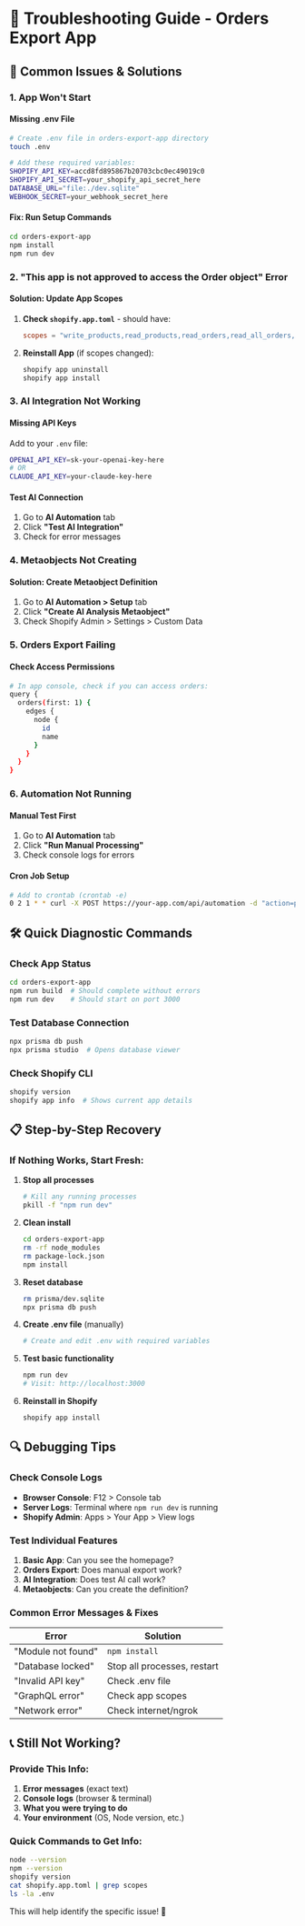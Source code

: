 # 🔧 Troubleshooting Guide - Orders Export App

## 🚨 Common Issues & Solutions

### 1. **App Won't Start**

#### Missing .env File
```bash
# Create .env file in orders-export-app directory
touch .env

# Add these required variables:
SHOPIFY_API_KEY=accd8fd895867b20703cbc0ec49019c0
SHOPIFY_API_SECRET=your_shopify_api_secret_here
DATABASE_URL="file:./dev.sqlite"
WEBHOOK_SECRET=your_webhook_secret_here
```

#### Fix: Run Setup Commands
```bash
cd orders-export-app
npm install
npm run dev
```

### 2. **"This app is not approved to access the Order object" Error**

#### Solution: Update App Scopes
1. **Check `shopify.app.toml`** - should have:
   ```toml
   scopes = "write_products,read_products,read_orders,read_all_orders,read_customers,write_metaobjects,read_metaobjects"
   ```

2. **Reinstall App** (if scopes changed):
   ```bash
   shopify app uninstall
   shopify app install
   ```

### 3. **AI Integration Not Working**

#### Missing API Keys
Add to your `.env` file:
```bash
OPENAI_API_KEY=sk-your-openai-key-here
# OR
CLAUDE_API_KEY=your-claude-key-here
```

#### Test AI Connection
1. Go to **AI Automation** tab
2. Click **"Test AI Integration"**
3. Check for error messages

### 4. **Metaobjects Not Creating**

#### Solution: Create Metaobject Definition
1. Go to **AI Automation > Setup** tab
2. Click **"Create AI Analysis Metaobject"**
3. Check Shopify Admin > Settings > Custom Data

### 5. **Orders Export Failing**

#### Check Access Permissions
```bash
# In app console, check if you can access orders:
query {
  orders(first: 1) {
    edges {
      node {
        id
        name
      }
    }
  }
}
```

### 6. **Automation Not Running**

#### Manual Test First
1. Go to **AI Automation** tab
2. Click **"Run Manual Processing"**
3. Check console logs for errors

#### Cron Job Setup
```bash
# Add to crontab (crontab -e)
0 2 1 * * curl -X POST https://your-app.com/api/automation -d "action=processOrders" -H "Authorization: Bearer YOUR_WEBHOOK_SECRET"
```

## 🛠 Quick Diagnostic Commands

### Check App Status
```bash
cd orders-export-app
npm run build  # Should complete without errors
npm run dev    # Should start on port 3000
```

### Test Database Connection
```bash
npx prisma db push
npx prisma studio  # Opens database viewer
```

### Check Shopify CLI
```bash
shopify version
shopify app info  # Shows current app details
```

## 📋 Step-by-Step Recovery

### If Nothing Works, Start Fresh:

1. **Stop all processes**
   ```bash
   # Kill any running processes
   pkill -f "npm run dev"
   ```

2. **Clean install**
   ```bash
   cd orders-export-app
   rm -rf node_modules
   rm package-lock.json
   npm install
   ```

3. **Reset database**
   ```bash
   rm prisma/dev.sqlite
   npx prisma db push
   ```

4. **Create .env file** (manually)
   ```bash
   # Create and edit .env with required variables
   ```

5. **Test basic functionality**
   ```bash
   npm run dev
   # Visit: http://localhost:3000
   ```

6. **Reinstall in Shopify**
   ```bash
   shopify app install
   ```

## 🔍 Debugging Tips

### Check Console Logs
- **Browser Console**: F12 > Console tab
- **Server Logs**: Terminal where `npm run dev` is running
- **Shopify Admin**: Apps > Your App > View logs

### Test Individual Features
1. **Basic App**: Can you see the homepage?
2. **Orders Export**: Does manual export work?
3. **AI Integration**: Does test AI call work?
4. **Metaobjects**: Can you create the definition?

### Common Error Messages & Fixes

| Error | Solution |
|-------|----------|
| "Module not found" | `npm install` |
| "Database locked" | Stop all processes, restart |
| "Invalid API key" | Check .env file |
| "GraphQL error" | Check app scopes |
| "Network error" | Check internet/ngrok |

## 📞 Still Not Working?

### Provide This Info:
1. **Error messages** (exact text)
2. **Console logs** (browser & terminal)
3. **What you were trying to do**
4. **Your environment** (OS, Node version, etc.)

### Quick Commands to Get Info:
```bash
node --version
npm --version
shopify version
cat shopify.app.toml | grep scopes
ls -la .env
```

This will help identify the specific issue! 🚀
